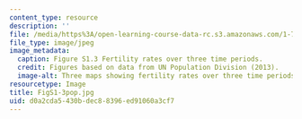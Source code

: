 ```yaml
---
content_type: resource
description: ''
file: /media/https%3A/open-learning-course-data-rc.s3.amazonaws.com/1-74-land-water-food-and-climate-fall-2020/d0a2cda5430bdec88396ed91060a3cf7_FigS1-3pop.jpg
file_type: image/jpeg
image_metadata:
  caption: Figure S1.3 Fertility rates over three time periods.
  credit: Figures based on data from UN Population Division (2013).
  image-alt: Three maps showing fertility rates over three time periods.
resourcetype: Image
title: FigS1-3pop.jpg
uid: d0a2cda5-430b-dec8-8396-ed91060a3cf7
---
```

